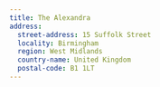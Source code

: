 ```yaml
---
title: The Alexandra
address:
  street-address: 15 Suffolk Street
  locality: Birmingham
  region: West Midlands
  country-name: United Kingdom
  postal-code: B1 1LT
---
```

